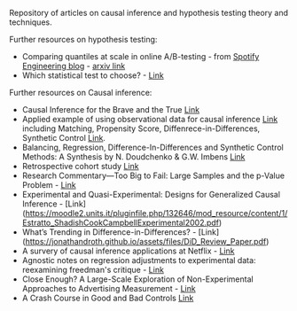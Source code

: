 Repository of articles on causal inference and hypothesis testing theory and techniques.

Further resources on hypothesis testing:
  - Comparing quantiles at scale in online A/B-testing - from [Spotify Engineering blog](https://engineering.atspotify.com/2022/03/comparing-quantiles-at-scale-in-online-a-b-testing/) - [arxiv link](https://arxiv.org/pdf/2202.10992.pdf)
  - Which statistical test to choose? - [Link](https://datatricks.co.uk/statistical-tests-in-r)

Further resources on Causal inference:
  - Causal Inference for the Brave and the True [Link](https://matheusfacure.github.io/python-causality-handbook/landing-page.html)
  - Applied example of using observational data for causal inference [Link](https://towardsdatascience.com/an-ultimate-guide-to-matching-and-propensity-score-matching-644395c46616) including Matching, Propensity Score, Diffenrece-in-Differences, Synthetic Control [Link](https://www.youtube.com/watch?v=1PQfeDT8zXM).
  - Balancing, Regression, Difference-In-Differences and Synthetic Control Methods: A Synthesis by N. Doudchenko & G.W. Imbens [Link](https://arxiv.org/pdf/1610.07748v1.pdf)
  - Retrospective cohort study [Link](https://en.wikipedia.org/wiki/Retrospective_cohort_study)
  - Research Commentary—Too Big to Fail: Large Samples and the p-Value Problem - [Link](http://www.stat.ntu.edu.tw/download/%E6%95%99%E5%AD%B8%E6%96%87%E4%BB%B6/bigdata/Research%20Commentary%20-%20Too%20Big%20to%20Fail%20Large%20Samples%20and%20the%20p-Value%20Problem.pdf)
  - Experimental and Quasi-Experimental: Designs for Generalized Causal Inference - [Link] (https://moodle2.units.it/pluginfile.php/132646/mod_resource/content/1/Estratto_ShadishCookCampbellExperimental2002.pdf)
  - What’s Trending in Difference-in-Differences? - [Link] (https://jonathandroth.github.io/assets/files/DiD_Review_Paper.pdf)
  - A survery of causal inference applications at Netflix - [Link](https://netflixtechblog.com/a-survey-of-causal-inference-applications-at-netflix-b62d25175e6f)
  - Agnostic notes on regression adjustments to experimental data: reexamining freedman's critique - [Link](https://arxiv.org/pdf/1208.2301.pdf)
  - Close Enough? A Large-Scale Exploration of Non-Experimental Approaches to Advertising Measurement - [Link](https://arxiv.org/pdf/2201.07055.pdf)
  - A Crash Course in Good and Bad Controls [Link](https://ftp.cs.ucla.edu/pub/stat_ser/r493.pdf)
